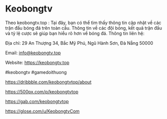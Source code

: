 # Keobongtv

Theo keobongtv.top : Tại đây, bạn có thể tìm thấy thông tin cập nhật về các trận đấu bóng đá trên toàn cầu. Thông tin về các đội bóng, kết quả trận đấu và tỷ lệ cược sẽ giúp bạn hiểu rõ hơn về bóng đá.
Thông tin liên hệ:

Địa chỉ: 29 An Thượng 34, Bắc Mỹ Phú, Ngũ Hành Sơn, Đà Nẵng 50000

Email: info@keobongtv.top

Website: https://keobongtv.top

#keobongtv #gamedoithuong 

https://dribbble.com/keobongtvtop/about

https://500px.com/p/keobongtvtop

https://gab.com/keobongtvtop

https://glose.com/u/KeobongtvCom

